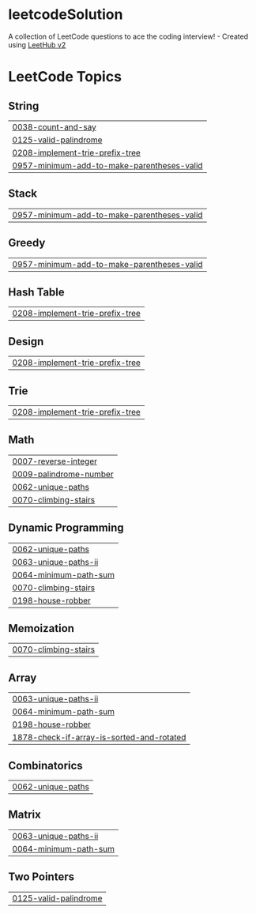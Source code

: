 # leetcodeSolution
A collection of LeetCode questions to ace the coding interview! - Created using [LeetHub v2](https://github.com/arunbhardwaj/LeetHub-2.0)

<!---LeetCode Topics Start-->
# LeetCode Topics
## String
|  |
| ------- |
| [0038-count-and-say](https://github.com/GokulMs-1045/leetcodeSolution/tree/master/0038-count-and-say) |
| [0125-valid-palindrome](https://github.com/GokulMs-1045/leetcodeSolution/tree/master/0125-valid-palindrome) |
| [0208-implement-trie-prefix-tree](https://github.com/GokulMs-1045/leetcodeSolution/tree/master/0208-implement-trie-prefix-tree) |
| [0957-minimum-add-to-make-parentheses-valid](https://github.com/GokulMs-1045/leetcodeSolution/tree/master/0957-minimum-add-to-make-parentheses-valid) |
## Stack
|  |
| ------- |
| [0957-minimum-add-to-make-parentheses-valid](https://github.com/GokulMs-1045/leetcodeSolution/tree/master/0957-minimum-add-to-make-parentheses-valid) |
## Greedy
|  |
| ------- |
| [0957-minimum-add-to-make-parentheses-valid](https://github.com/GokulMs-1045/leetcodeSolution/tree/master/0957-minimum-add-to-make-parentheses-valid) |
## Hash Table
|  |
| ------- |
| [0208-implement-trie-prefix-tree](https://github.com/GokulMs-1045/leetcodeSolution/tree/master/0208-implement-trie-prefix-tree) |
## Design
|  |
| ------- |
| [0208-implement-trie-prefix-tree](https://github.com/GokulMs-1045/leetcodeSolution/tree/master/0208-implement-trie-prefix-tree) |
## Trie
|  |
| ------- |
| [0208-implement-trie-prefix-tree](https://github.com/GokulMs-1045/leetcodeSolution/tree/master/0208-implement-trie-prefix-tree) |
## Math
|  |
| ------- |
| [0007-reverse-integer](https://github.com/GokulMs-1045/leetcodeSolution/tree/master/0007-reverse-integer) |
| [0009-palindrome-number](https://github.com/GokulMs-1045/leetcodeSolution/tree/master/0009-palindrome-number) |
| [0062-unique-paths](https://github.com/GokulMs-1045/leetcodeSolution/tree/master/0062-unique-paths) |
| [0070-climbing-stairs](https://github.com/GokulMs-1045/leetcodeSolution/tree/master/0070-climbing-stairs) |
## Dynamic Programming
|  |
| ------- |
| [0062-unique-paths](https://github.com/GokulMs-1045/leetcodeSolution/tree/master/0062-unique-paths) |
| [0063-unique-paths-ii](https://github.com/GokulMs-1045/leetcodeSolution/tree/master/0063-unique-paths-ii) |
| [0064-minimum-path-sum](https://github.com/GokulMs-1045/leetcodeSolution/tree/master/0064-minimum-path-sum) |
| [0070-climbing-stairs](https://github.com/GokulMs-1045/leetcodeSolution/tree/master/0070-climbing-stairs) |
| [0198-house-robber](https://github.com/GokulMs-1045/leetcodeSolution/tree/master/0198-house-robber) |
## Memoization
|  |
| ------- |
| [0070-climbing-stairs](https://github.com/GokulMs-1045/leetcodeSolution/tree/master/0070-climbing-stairs) |
## Array
|  |
| ------- |
| [0063-unique-paths-ii](https://github.com/GokulMs-1045/leetcodeSolution/tree/master/0063-unique-paths-ii) |
| [0064-minimum-path-sum](https://github.com/GokulMs-1045/leetcodeSolution/tree/master/0064-minimum-path-sum) |
| [0198-house-robber](https://github.com/GokulMs-1045/leetcodeSolution/tree/master/0198-house-robber) |
| [1878-check-if-array-is-sorted-and-rotated](https://github.com/GokulMs-1045/leetcodeSolution/tree/master/1878-check-if-array-is-sorted-and-rotated) |
## Combinatorics
|  |
| ------- |
| [0062-unique-paths](https://github.com/GokulMs-1045/leetcodeSolution/tree/master/0062-unique-paths) |
## Matrix
|  |
| ------- |
| [0063-unique-paths-ii](https://github.com/GokulMs-1045/leetcodeSolution/tree/master/0063-unique-paths-ii) |
| [0064-minimum-path-sum](https://github.com/GokulMs-1045/leetcodeSolution/tree/master/0064-minimum-path-sum) |
## Two Pointers
|  |
| ------- |
| [0125-valid-palindrome](https://github.com/GokulMs-1045/leetcodeSolution/tree/master/0125-valid-palindrome) |
<!---LeetCode Topics End-->
